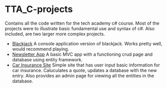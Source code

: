 # TTA_C-projects
Contains all the code written for the tech academy c# course. Most of the projects were to illustrate basic fundamental use and syntax of c#. Also included, are two larger
more complex projects.

* [Blackjack](https://github.com/djkalb/TTA_C-projects/tree/master/blackjack)
A console application version of blackjack. Works pretty well, would recommend playing.
* [Newsletter App](https://github.com/djkalb/TTA_C-projects/tree/master/NewsletterAppMVC)
A basic MVC app with a functioning crud page and database using entity framework.
* [Car Insurance Site](https://github.com/djkalb/TTA_C-projects/tree/master/CarInsurance)
Simple site that has user input basic information for car insurance. Caluculates a quote, updates a database with the new entry. Also provides an admin page for viewing all the
entities in the database.



